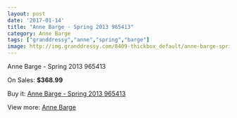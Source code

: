 ```yaml
---
layout: post
date: '2017-01-14'
title: "Anne Barge - Spring 2013 965413"
category: Anne Barge
tags: ["granddressy","anne","spring","barge"]
image: http://img.granddressy.com/8409-thickbox_default/anne-barge-spring-2013-965413.jpg
---
```

Anne Barge - Spring 2013 965413

On Sales: **$368.99**
<a href="https://www.granddressy.com/en/anne-barge/7639-anne-barge-spring-2013-965413.html"><amp-img layout="responsive" width="600" height="600" src="//img.granddressy.com/8409-thickbox_default/anne-barge-spring-2013-965413.jpg" alt="Anne Barge - Spring 2013 965413 0" /></a>

Buy it: [Anne Barge - Spring 2013 965413](https://www.granddressy.com/en/anne-barge/7639-anne-barge-spring-2013-965413.html "Anne Barge - Spring 2013 965413")

View more: [Anne Barge](https://www.granddressy.com/en/55-anne-barge "Anne Barge")